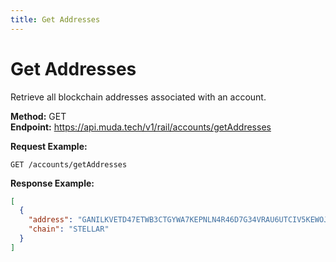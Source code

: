 ```yaml
---
title: Get Addresses
---
```


# Get Addresses

Retrieve all blockchain addresses associated with an account.

**Method:** GET  
**Endpoint:** https://api.muda.tech/v1/rail/accounts/getAddresses

**Request Example:**
```
GET /accounts/getAddresses
```

**Response Example:**
```json
[
  {
    "address": "GANILKVETD47ETWB3CTGYWA7KEPNLN4R46D7G34VRAU6UTCIV5KEWOJF",
    "chain": "STELLAR"
  }
]
``` 